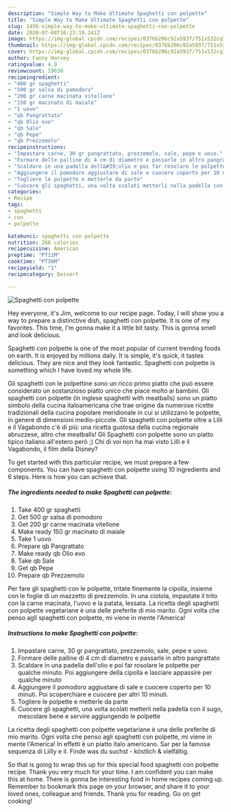 ```yaml
---
description: "Simple Way to Make Ultimate Spaghetti con polpette"
title: "Simple Way to Make Ultimate Spaghetti con polpette"
slug: 1456-simple-way-to-make-ultimate-spaghetti-con-polpette
date: 2020-07-08T16:23:19.241Z
image: https://img-global.cpcdn.com/recipes/0376b206c92a5937/751x532cq70/spaghetti-con-polpette-recipe-main-photo.jpg
thumbnail: https://img-global.cpcdn.com/recipes/0376b206c92a5937/751x532cq70/spaghetti-con-polpette-recipe-main-photo.jpg
cover: https://img-global.cpcdn.com/recipes/0376b206c92a5937/751x532cq70/spaghetti-con-polpette-recipe-main-photo.jpg
author: Fanny Harvey
ratingvalue: 4.9
reviewcount: 19638
recipeingredient:
- "400 gr spaghetti"
- "500 gr salsa di pomodoro"
- "200 gr carne macinata vitellone"
- "150 gr macinato di maiale"
- "1 uovo"
- "qb Pangrattato"
- "qb Olio evo"
- "qb Sale"
- "qb Pepe"
- "qb Prezzemolo"
recipeinstructions:
- "Impastare carne, 30 gr pangrattato, prezzemolo, sale, pepe e uovo."
- "Formare delle palline di 4 cm di diametro e passarle in altro pangrattato"
- "Scaldare in una padella dell&#39;olio e poi far rosolare le polpette per qualche minuto. Poi aggiungere della cipolla e lasciare appassire per qualche minuto"
- "Aggiungere il pomodoro aggiustare di sale e cuocere coperto per 10 minuti. Poi scoperchiare e cuocere per altri 10 minuti."
- "Togliere le polpette e metterle da parte"
- "Cuocere gli spaghetti, una volta scolati metterli nella padella con il sugo, mescolare bene e servire aggiungendo le polpette"
categories:
- Recipe
tags:
- spaghetti
- con
- polpette

katakunci: spaghetti con polpette 
nutrition: 266 calories
recipecuisine: American
preptime: "PT11M"
cooktime: "PT30M"
recipeyield: "1"
recipecategory: Dessert

---
```



![Spaghetti con polpette](https://img-global.cpcdn.com/recipes/0376b206c92a5937/751x532cq70/spaghetti-con-polpette-recipe-main-photo.jpg)

Hey everyone, it's Jim, welcome to our recipe page. Today, I will show you a way to prepare a distinctive dish, spaghetti con polpette. It is one of my favorites. This time, I'm gonna make it a little bit tasty. This is gonna smell and look delicious.

Spaghetti con polpette is one of the most popular of current trending foods on earth. It is enjoyed by millions daily. It is simple, it's quick, it tastes delicious. They are nice and they look fantastic. Spaghetti con polpette is something which I have loved my whole life.

Gli spaghetti con le polpettine sono un ricco primo piatto che può essere considerato un sostanzioso piatto unico che piace molto ai bambini. Gli spaghetti con polpette (in inglese spaghetti with meatballs) sono un piatto simbolo della cucina italoamericana che trae origine da numerose ricette tradizionali della cucina popolare meridionale in cui si utilizzano le polpette, in genere di dimensioni medio-piccole. Gli spaghetti con polpette oltre a Lilli e il Vagabondo c&#39;è di più: una ricetta gustosa della cucina regionale abruzzese, altro che meatballs! Gli Spaghetti con polpette sono un piatto tipico italiano.all&#39;estero però ;) Chi di voi non ha mai visto Lilli e il Vagabondo, il film della Disney?


To get started with this particular recipe, we must prepare a few components. You can have spaghetti con polpette using 10 ingredients and 6 steps. Here is how you can achieve that.

<!--inarticleads1-->

##### The ingredients needed to make Spaghetti con polpette:

1. Take 400 gr spaghetti
1. Get 500 gr salsa di pomodoro
1. Get 200 gr carne macinata vitellone
1. Make ready 150 gr macinato di maiale
1. Take 1 uovo
1. Prepare qb Pangrattato
1. Make ready qb Olio evo
1. Take qb Sale
1. Get qb Pepe
1. Prepare qb Prezzemolo


Per fare gli spaghetti con le polpette, tritate finemente la cipolla, insieme con le foglie di un mazzetto di prezzemolo. In una ciotola, impastate il trito con la carne macinata, l&#39;uovo e la patata, lessata. La ricetta degli spaghetti con polpette vegetariane è una delle preferite di mio marito. Ogni volta che penso agli spaghetti con polpette, mi viene in mente l&#39;America! 

<!--inarticleads2-->

##### Instructions to make Spaghetti con polpette:

1. Impastare carne, 30 gr pangrattato, prezzemolo, sale, pepe e uovo.
1. Formare delle palline di 4 cm di diametro e passarle in altro pangrattato
1. Scaldare in una padella dell&#39;olio e poi far rosolare le polpette per qualche minuto. Poi aggiungere della cipolla e lasciare appassire per qualche minuto
1. Aggiungere il pomodoro aggiustare di sale e cuocere coperto per 10 minuti. Poi scoperchiare e cuocere per altri 10 minuti.
1. Togliere le polpette e metterle da parte
1. Cuocere gli spaghetti, una volta scolati metterli nella padella con il sugo, mescolare bene e servire aggiungendo le polpette


La ricetta degli spaghetti con polpette vegetariane è una delle preferite di mio marito. Ogni volta che penso agli spaghetti con polpette, mi viene in mente l&#39;America! In effetti è un piatto italo americano. Sar per la famosa sequenza di Liilly e il. Finde was du suchst - köstlich &amp; vielfältig. 

So that is going to wrap this up for this special food spaghetti con polpette recipe. Thank you very much for your time. I am confident you can make this at home. There is gonna be interesting food in home recipes coming up. Remember to bookmark this page on your browser, and share it to your loved ones, colleague and friends. Thank you for reading. Go on get cooking!
